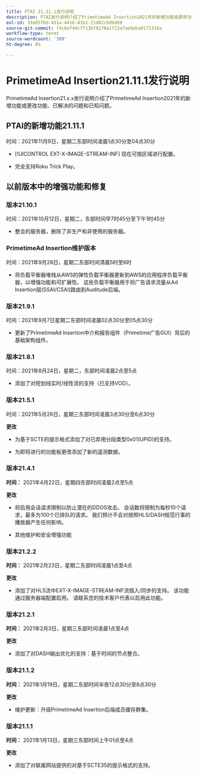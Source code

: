```yaml
---
title: PTAI 21.11.1发行说明
description: PTAI发行说明介绍了PrimetimeAd Insertion2021年的新增功能或更改功能、已解决和已知问题。
exl-id: 39a05f6d-431a-4416-81b1-21d82c0dbd69
source-git-commit: f4c6ef44c7f13bf8170a1f23a7ae8eba0171316a
workflow-type: tm+mt
source-wordcount: '389'
ht-degree: 0%

---
```


# PrimetimeAd Insertion21.11.1发行说明

PrimetimeAd Insertion21.x.x发行说明介绍了PrimetimeAd Insertion2021年的新增功能或更改功能、已解决的问题和已知问题。

## PTAI的新增功能21.11.1

时间：2021年11月9日，星期二东部时间凌晨1点30分至04点30分

* [!UICONTROL EXT-X-IMAGE-STREAM-INF] 现在可按区域进行配置。

* 完全支持Roku Trick Play。

## 以前版本中的增强功能和修复

### 版本21.10.1

时间：2021年10月12日，星期二，东部时间早7时45分至下午1时45分

* 整合的服务器，删除了非生产和非使用的服务器。

### PrimetimeAd Insertion维护版本

时间：2021年9月28日，星期二东部时间清晨5时至6时

* 将负载平衡器堆栈从AWS的弹性负载平衡器更新到AWS的应用程序负载平衡器，以增强功能和可扩展性。 这些负载平衡器用于将广告请求流量从Ad Insertion层(SSAI/CSAI)路由到Auditude后端。

### 版本21.9.1

时间：2021年9月7日星期二东部时间凌晨02点30分至05点30分

* 更新了PrimetimeAd Insertion中介和报告组件（Primetime广告GUI）背后的基础架构组件。

### 版本21.8.1

时间：2021年8月24日，星期二，东部时间凌晨2点至5点

* 添加了对短划线实时/线性流的支持（已支持VOD）。

### 版本21.5.1

时间：2021年5月26日，星期三东部时间凌晨3点30分至6点30分

**更改**

* 为基于SCTE的提示格式添加了对已弃用分段类型0x01(UPID)的支持。

* 为即将进行的功能板更改添加了新的遥测数据。

### 版本21.4.1

**时间：** 2021年4月22日，星期四东部时间凌晨2点至5点

**更改**

* 将启用会话请求限制以防止潜在的DDOS攻击。 会话数将限制为每秒10个请求，最多为100个已排队的请求。 我们预计不会对按照HLS/DASH规范行事的播放器产生任何影响。

* 其他维护和安全增强功能

### 版本21.2.2

**时间：** 2021年2月23日，星期二东部时间凌晨1点至4点

**更改**

* 添加了对HLS流中EXT-X-IMAGE-STREAM-INF流插入/同步的支持。 该功能通过服务器端配置启用。 请联系您的技术客户代表以启用此功能。

### 版本21.2.1

**时间：** 2021年2月3日，星期三东部时间凌晨1点至4点

**更改**

* 添加了对DASH输出优化的支持：基于时间的节点整合。

### 版本21.1.2

**时间：** 2021年1月19日，星期二东部时间半夜12点30分至8点30分

**更改**

* 维护更新：升级PrimetimeAd Insertion后端成员缓存群集。

### 版本21.1.1

**时间：** 2021年1月13日，星期三东部时间上午01点至4点

**更改**

* 添加了对联属网站提供的对基于SCTE35的提示格式的支持。
